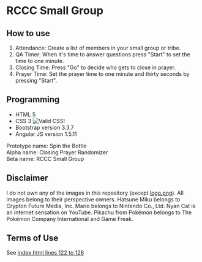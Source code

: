 ﻿RCCC Small Group
================
How to use
----------
1. Attendance: Create a list of members in your small group or tribe.
2. QA Timer: When it's time to answer questions press "Start" to set the time to one minute.
3. Closing Time: Press "Go" to decide who gets to close in prayer.
4. Prayer Time: Set the prayer time to one minute and thirty seconds by pressing "Start".

Programming
-----------
* HTML 5
* CSS 3 ![Valid CSS!](https://github.com/maxkung101/spin_-the_bottle/blob/master/www/img/vcss.gif)
* Bootstrap version 3.3.7
* Angular JS version 1.5.11

Prototype name: Spin the Bottle<br>
Alpha name: Closing Prayer Randomizer<br>
Beta name: RCCC Small Group

Disclaimer
----------
I do not own any of the images in this repository (except [logo.png](https://github.com/maxkung101/spin_the_bottle/blob/master/www/img/logo.png)). All images belong to their perspective owners. Hatsune Miku belongs to Crypton Future Media, Inc. Mario belongs to Nintendo Co., Ltd. Nyan Cat is an internet sensation on YouTube. Pikachu from Pokémon belongs to The Pokémon Company International and Game Freak.

Terms of Use
------------
See [index.html lines 122 to 126](https://github.com/maxkung101/spin_the_bottle/blob/master/www/index.html#L122)
